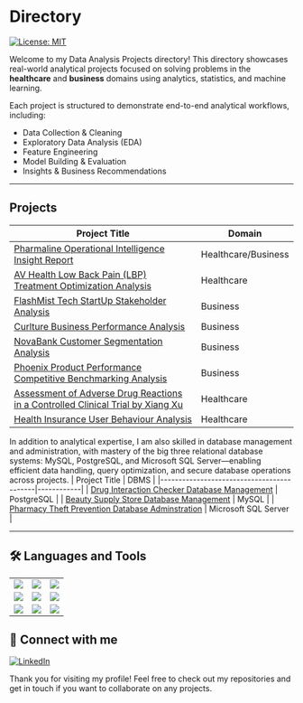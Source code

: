 # Directory
[![License: MIT](https://img.shields.io/badge/License-MIT-yellow.svg)](https://opensource.org/licenses/MIT)

Welcome to my Data Analysis Projects directory! This directory showcases real-world analytical projects focused on solving problems in the **healthcare** and **business** domains using analytics, statistics, and machine learning.

Each project is structured to demonstrate end-to-end analytical workflows, including:

- Data Collection & Cleaning
- Exploratory Data Analysis (EDA)
- Feature Engineering
- Model Building & Evaluation
- Insights & Business Recommendations


---

## Projects

| Project Title                              | Domain     |
|-------------------------------------------|------------|
| [Pharmaline Operational Intelligence Insight Report](https://github.com/TiffanyNwanne/Pharmaline-Operational-Intelligence-Analysis) | Healthcare/Business | 
| [AV Health Low Back Pain (LBP) Treatment Optimization Analysis](https://github.com/TiffanyNwanne/AV-Health-Low-Back-Pain-LBP-Treatment-Optimization-Analysis) | Healthcare |
| [FlashMist Tech StartUp Stakeholder Analysis](https://github.com/TiffanyNwanne/FlashMist-Tech-StartUp-Stakeholder-Analysis) | Business | 
| [Curlture Business Performance Analysis](https://github.com/TiffanyNwanne/Curlture-Business-Performance-Analysis) | Business | 
| [NovaBank Customer Segmentation Analysis](https://github.com/TiffanyNwanne/NovaBank-Customer-Segmentation-Analysis) | Business | 
| [Phoenix Product Performance Competitive Benchmarking Analysis](https://github.com/TiffanyNwanne/Phoenix-Product-Performance-Competitive-Benchmarking-Analysis) | Business | 
| [Assessment of Adverse Drug Reactions in a Controlled Clinical Trial by Xiang Xu](https://github.com/TiffanyNwanne/Assessment-of-Adverse-Drug-Reactions-in-a-Controlled-Clinical-Trial-Xiang-Xu) | Healthcare | 
| [Health Insurance User Behaviour Analysis](https://github.com/TiffanyNwanne/Health-Insurance-User-Behaviour-Analysis) | Healthcare | 

In addition to analytical expertise, I am also skilled in database management and administration, with mastery of the big three relational database systems: MySQL, PostgreSQL, and Microsoft SQL Server—enabling efficient data handling, query optimization, and secure database operations across projects.
| Project Title                              | DBMS     |
|-------------------------------------------|------------|
| [Drug Interaction Checker Database Management](https://github.com/TiffanyNwanne/Drug-Interaction-Checker-Database) | PostgreSQL | 
| [Beauty Supply Store Database Management](https://github.com/TiffanyNwanne/Beauty-Supply-Store-Database-Management) | MySQL |
| [Pharmacy Theft Prevention Database Adminstration](https://github.com/TiffanyNwanne/AV-Health-Low-Back-Pain-LBP-Treatment-Optimization-Analysis) | Microsoft SQL Server |

---


## 🛠 Languages and Tools  
<table>
  <tr>
    <td><img src="https://img.shields.io/badge/Excel-217346?style=for-the-badge&logo=microsoft-excel&logoColor=white"/></td>
    <td><img src="https://img.shields.io/badge/R-276DC3?style=for-the-badge&logo=r&logoColor=white"/></td>
    <td><img src="https://img.shields.io/badge/Python-3776AB?style=for-the-badge&logo=python&logoColor=white"/></td>
  </tr>
  <tr>
    <td><img src="https://img.shields.io/badge/MySQL-4479A1?style=for-the-badge&logo=mysql&logoColor=white"/></td>
    <td><img src="https://img.shields.io/badge/PostgreSQL-316192?style=for-the-badge&logo=postgresql&logoColor=white"/></td>
    <td><img src="https://img.shields.io/badge/SQLite-003B57?style=for-the-badge&logo=sqlite&logoColor=white"/></td>
  </tr>
  <tr>
    <td><img src="https://img.shields.io/badge/Microsoft%20SQL%20Server-CC2927?style=for-the-badge&logo=microsoftsqlserver&logoColor=white"/></td>
    <td><img src="https://img.shields.io/badge/Tableau-E97627?style=for-the-badge&logo=tableau&logoColor=white"/></td>
    <td><img src="https://img.shields.io/badge/Power%20BI-F2C811?style=for-the-badge&logo=powerbi&logoColor=black"/></td>
  </tr>
</table>

## 🔗 Connect with me  
[![LinkedIn](https://img.shields.io/badge/LinkedIn-0A66C2?style=for-the-badge&logo=linkedin&logoColor=white)](linkedin.com/in/tiffany-nwanne/)

Thank you for visiting my profile! Feel free to check out my repositories and get in touch if you want to collaborate on any projects.
